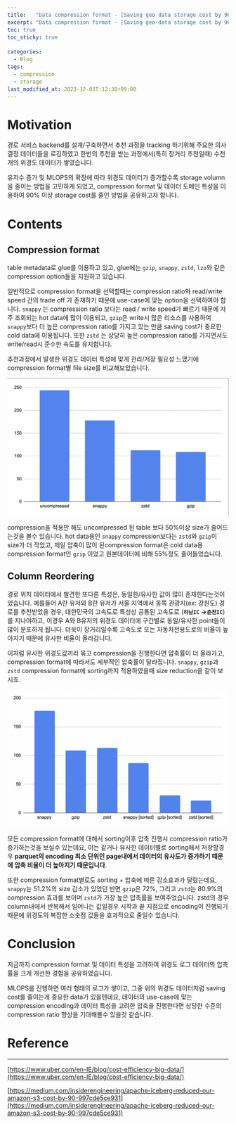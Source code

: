 ```yaml
---
title:   "Data compression format - [Saving geo data storage cost by 90%]"
excerpt: "Data compression format - [Saving geo-data storage cost by 90%]"
toc: true
toc_sticky: true

categories:
  - Blog
tags:
  - compression
  - storage
last_modified_at: 2023-12-03T:12:30+09:00
---
```


# Motivation

경로 서비스 backend를 설계/구축하면서 추천 과정을 tracking 하기위해 주요한 의사결정 데이터들을 로깅하였고 한번의 추천을 받는 과정에서(특히 장거리 추천일때) 수천개의 위경도 데이터가 쌓였습니다. 

유저수 증가 및 MLOPS의 확장에 따라 위경도 데이터가 증가할수록 storage volumn을 줄이는 방법을 고민하게 되었고, compression format 및 데이터 도메인 특성을 이용하여 90% 이상 storage cost를 줄인 방법을 공유하고자 합니다.

# Contents

## Compression format

table metadata로 glue를 이용하고 있고, glue에는 `gzip`, `snappy`, `zstd`, `lzo`와 같은 compression option들을 지원하고 있습니다.

일반적으로 compression format을 선택할때는 compression ratio와 read/write speed 간의 trade off 가 존재하기 때문에 use-case에 맞는 option을 선택하여야 합니다. `snappy` 는 compression ratio 보다는 read / write speed가 빠르기 때문에 자주 조회되는 hot data에 많이 이용되고, `gzip`은 write시 많은 리소스를 사용하여 `snappy`보다 더 높은 compression ratio를 가지고 있는 만큼 saving cost가 중요한 cold data에 이용됩니다. 또한 `zstd` 는 상당히 높은 compression ratio를 가지면서도 write/read시 준수한 속도를 유지합니다.

추천과정에서 발생한 위경도 데이터 특성에 맞게 관리/저장 필요성 느꼈기에 compression format별 file size를 비교해보았습니다.

![reduce-storage-cost-format-comparison.png](https://raw.githubusercontent.com/chaneeh/chaneeh.github.io/master/img/file-format-reduce-storage-cost/reduce-storage-cost-format-comparison.png)

compression을 적용만 해도 uncompressed 된 table 보다 50%이상 size가 줄어드는것을 볼수 있습니다. hot data용인 `snappy` compression보다는 `zstd`와 `gzip`이 size가 더 작았고, 제일 압축이 많이 된compression format은 cold data용 compression format인 `gzip` 이었고 원본데이터에 비해 55%정도 줄어들었습니다.

## Column Reordering

경로 위치 데이터에서 발견한 또다른 특성은, 동일한/유사한 값이 많이 존재한다는것이었습니다. 예를들어 A란 유저와 B란 유저가 서울 지역에서 동쪽 관광지(ex: 강원도) 경로를 추천받았을 경우, 대한민국의 고속도로 특성상 공통된 고속도로 (**`하남IC` →`춘천IC`**)를 지나야하고, 이경우 A와 B유저의 위경도 데이터에 구간별로 동일/유사한 point들이 많이 분포하게 됩니다. 더욱이 장거리일수록 고속도로 또는 자동차전용도로의 비율이 높아지기 때문에 유사한 비율이 올라갑니다.

이처럼 유사한 위경도값끼리 묶고 compression을 진행한다면 압축률이 더 올라가고, compression format에 따라서도 세부적인 압축률이 달라집니다. `snappy`, `gzip`과 `zstd` compression format에 sorting까지 적용하였을때 size reduction을 같이 보시죠.

![reduce-storage-cost-format-sorting-comparison-2.png](https://raw.githubusercontent.com/chaneeh/chaneeh.github.io/master/img/file-format-reduce-storage-cost/reduce-storage-cost-format-sorting-comparison-2.png)

모든 compression format에 대해서 sorting이후 압축 진행시 compression ratio가 증가하는것을 보실수 있는데요, 이는 같거나 유사한 데이터별로 sorting해서 저장할경우 **parquet의 encoding 최소 단위인 page내에서 데이터의 유사도가 증가하기 때문에 압축 비율이 더 높아지기 때문입니다**.

또한 compression format별로도 sorting + 압축에 따른 감소효과가 달랐는데요, `snappy`는 51.2%의 size 감소가 있었던 반면 `gzip`은 72%, 그리고 `zstd`는 80.9%의 compression 효과를 보이며 `zstd`가 가장 높은 압축률을 보여주었습니다. zstd의 경우 column내에서 반복해서 일어나는 값일경우 시작과 끝 지점으로 encoding이 진행되기 때문에 위경도의 복잡한 소숫점 값들을 효과적으로 줄일수 있습니다.

# Conclusion

지금까지 compression format 및 데이터 특성을 고려하여 위경도 로그 데이터의 압축률을 크게 개선한 경험을 공유하였습니다.

MLOPS를 진행하면 여러 형태의 로그가 쌓이고, 그중 위의 위경도 데이터처럼 saving cost를 줄이는게 중요한 data가 있을텐데요, 데이터의 use-case에 맞는 compression encoding과 데이터 특성을 고려한 압축을 진행한다면 상당한 수준의 compression ratio 향상을 기대해볼수 있을것 같습니다.

# Reference

---

[https://www.uber.com/en-IE/blog/cost-efficiency-big-data/](https://www.uber.com/en-IE/blog/cost-efficiency-big-data/)

[https://medium.com/insiderengineering/apache-iceberg-reduced-our-amazon-s3-cost-by-90-997cde5ce931](https://medium.com/insiderengineering/apache-iceberg-reduced-our-amazon-s3-cost-by-90-997cde5ce931)